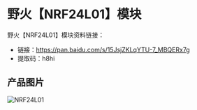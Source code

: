 # 野火【NRF24L01】模块
野火【NRF24L01】模块资料链接：
* 链接：https://pan.baidu.com/s/15JsjZKLqYTU-7_MBQERx7g 
* 提取码：h8hi 

## 产品图片
![NRF24L01](https://raw.githubusercontent.com/wiki/Embdefire/products/images/模块产品/杂类通讯模块/NRF24L01.png)